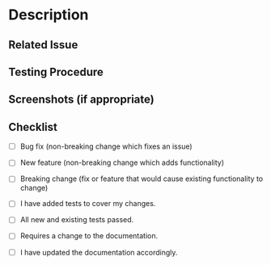 # Description

<!-- Describe your changes in detail -->

## Related Issue

<!-- We only accepts pull requests related to open issues -->

## Testing Procedure

<!-- Please describe in detail how you tested your changes. --> <!-- Include

details of your testing environment, and the tests you ran to --> <!-- see how
your change affects other areas of the code, etc. -->

## Screenshots (if appropriate)

## Checklist

- [ ] Bug fix (non-breaking change which fixes an issue)
- [ ] New feature (non-breaking change which adds functionality)
- [ ] Breaking change (fix or feature that would cause existing functionality to
      change)

- [ ] I have added tests to cover my changes.
- [ ] All new and existing tests passed.

- [ ] Requires a change to the documentation.
- [ ] I have updated the documentation accordingly.
